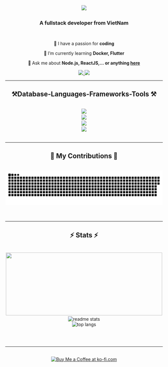 <!--
**NguyenNgocHuongGiang/NguyenNgocHuongGiang** is a ✨ _special_ ✨ repository because its `README.md` (this file) appears on your GitHub profile.

Here are some ideas to get you started:

- 🔭 I’m currently working on ...
- 🌱 I’m currently learning ...
- 👯 I’m looking to collaborate on ...
- 🤔 I’m looking for help with ...
- 💬 Ask me about ...
- 📫 How to reach me: ...
- 😄 Pronouns: ...
- ⚡ Fun fact: ...
-->

<h1 align="center">
    <img src="https://readme-typing-svg.herokuapp.com/?font=Righteous&size=55&color=ffdd33&center=true&vCenter=true&width=500&height=150&duration=4000&lines=Hi+bro+👋;+I'm+Huong+Giang!;" />
</h1>

<h3 align="center">A fullstack developer from VietNam</h3>

<br/>

<div align="center">
 
 🔭 I have a passion for **coding**
 
 🌱 I’m currently learning **Docker, Flutter**

 💬 Ask me about **Node.js, ReactJS,... or anything [here](https://github.com/NguyenNgocHuongGiang/NguyenNgocHuongGiang/issues)**


 </div>
 
<div align="center"> 
  <a href="mailto:huonggiang7657@gmail.com">
    <img src="https://img.shields.io/badge/Gmail-333333?style=for-the-badge&logo=gmail&logoColor=red" />
  </a>
  <a href="https://www.instagram.com/h.zangggg/" target="_blank">
    <img src="https://img.shields.io/badge/Instagram-620035?style=for-the-badge&logo=Instagram&logoColor=white" target="_blank" />
  </a>
</div>

 <hr/>
 
<h2 align="center">⚒️Database-Languages-Frameworks-Tools ⚒️</h2>
<br/>
<div align="center">
    <img src="https://skillicons.dev/icons?i=mysql,mongodb" /><br>
    <img src="https://skillicons.dev/icons?i=html,css,python,javascript,typescript,c,java" /><br>
    <img src="https://skillicons.dev/icons?i=nodejs,express,nestjs,react,bootstrap,mui,tailwind" /><br>
    <img src="https://skillicons.dev/icons?i=vscode,github,figma" /><br>
</div>

<br/>
<hr/>

<div align="center">
  <h2>🐍 My Contributions 🐍</h2>
  <br>
  <picture>
  <source media="(prefers-color-scheme: dark)" srcset="https://raw.githubusercontent.com/NguyenNgocHuongGiang/NguyenNgocHuongGiang/output/github-snake-dark.svg" />
  <source media="(prefers-color-scheme: light)" srcset="https://raw.githubusercontent.com/NguyenNgocHuongGiang/NguyenNgocHuongGiang/output/github-snake.svg" />
  <img alt="github-snake" src="https://raw.githubusercontent.com/NguyenNgocHuongGiang/NguyenNgocHuongGiang/output/github-snake.svg" />
</picture>
  <br/><br/><br/>
</div>

<hr/>

<h2 align="center">⚡ Stats ⚡</h2>
<br>
<div align=center>
 <img width=500 height=200 src="https://github-readme-streak-stats-salesp07.vercel.app?user=NguyenNgocHuongGiang&theme=vision-friendly-dark"/>
  <img width=500 height=200 src="https://github-readme-stats.vercel.app/api?username=NguyenNgocHuongGiang&count_private=true&show_icons=true&theme=vision-friendly-dark&rank_icon=github&border_radius=10" alt="readme stats" />
    <br>
  <img width=500 height=200 src="https://github-readme-stats.vercel.app/api/top-langs/?username=NguyenNgocHuongGiang&hide=HTML&langs_count=9&layout=compact&theme=vision-friendly-dark&border_radius=10&size_weight=0.5&count_weight=0.5&exclude_repo=github-readme-stats" alt="top langs" />
</div>

<br/><br/>

<hr/>

<br/>

<div align="center">
<a href='' target='_blank'><img height='64' style='border:0px;height:64px;' src='https://storage.ko-fi.com/cdn/kofi1.png?v=3' border='0' alt='Buy Me a Coffee at ko-fi.com' /></a>
</div>

<br/>
